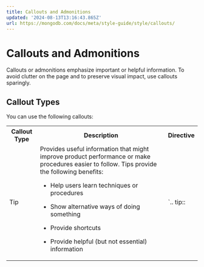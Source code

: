 ```yaml
---
title: Callouts and Admonitions
updated: '2024-08-13T13:16:43.865Z'
url: https://mongodb.com/docs/meta/style-guide/style/callouts/
---
```


# Callouts and Admonitions

Callouts or admonitions emphasize important or helpful information. To avoid clutter on the page and to preserve visual impact, use callouts sparingly.

## Callout Types

You can use the following callouts:

<table>
<tr>
<th id="Callout%20Type">
Callout Type

</th>
<th id="Description">
Description

</th>
<th id="Directive">
Directive

</th>
</tr>
<tr>
<td headers="Callout%20Type">
Tip

</td>
<td headers="Description">
Provides useful information that might improve product performance or make procedures easier to follow. Tips provide the following benefits:

- Help users learn techniques or procedures

- Show alternative ways of doing something

- Provide shortcuts

- Provide helpful (but not essential) information

</td>
<td headers="Directive">
`.. tip:: <title>`

</td>
</tr>
<tr>
<td headers="Callout%20Type">
Note

</td>
<td headers="Description">
Provides information that emphasizes or supplements information in the text. A note can provide information that applies only in certain cases.

</td>
<td headers="Directive">
`.. note:: <title>`

</td>
</tr>
<tr>
<td headers="Callout%20Type">
Important

</td>
<td headers="Description">
Presents an important or essential point. As a rule, users must pay attention to important callouts to complete a task or understand a topic.

</td>
<td headers="Directive">
`.. important:: <title>`

</td>
</tr>
<tr>
<td headers="Callout%20Type">
Warning

</td>
<td headers="Description">
Alerts users to potential hazards or highlights critical information. Use a warning for situations in which users could lose data, compromise data integrity, or disrupt operations if they don't follow instructions carefully.

</td>
<td headers="Directive">
`.. warning:: <title>`

</td>
</tr>
<tr>
<td headers="Callout%20Type">
Example

</td>
<td headers="Description">
Presents a scenario that illustrates or demonstrates a concept in the text.

</td>
<td headers="Directive">
`.. example:: <title>`

</td>
</tr>
<tr>
<td headers="Callout%20Type">
See

</td>
<td headers="Description">
Provides a link to a topic or section directly related to the preceding text. You might use `see` to link to content with necessary procedures, definitions, or deployment considerations and impacts.

</td>
<td headers="Directive">
`.. see::`

</td>
</tr>
<tr>
<td headers="Callout%20Type">
See also

</td>
<td headers="Description">
Provides a link to topics or sections that are generally related to or provide useful context for the preceding text. You might use `seealso` to link to content that provides background information, deeper context, or common related tasks.

</td>
<td headers="Directive">
`.. seealso::`

</td>
</tr>
</table>

## Callout Guidelines

When creating callouts, use the following guidelines:

- Use the callout type to convey the kind of information you want to communicate. Don't rely on color to convey intensity.

- Use the correct reStructuredText directive to create the callout. Don't attempt to create callouts using boldface, headings, or custom CSS (Cascading Style Sheets).

- Don't stack multiple callouts directly after one another, as these can distract users. To avoid stacking callouts, group supplemental information from callouts into a dedicated section.

- If possible, don't use callouts in tables and option lists Callouts reduce the scannability of tables and options lists.

- Avoid nesting callouts inside tables and other elements.

- Avoid nesting code blocks inside callouts.

- Place a callout as close as possible to the information that it emphasizes or clarifies.

- Avoid stacking callouts of the same type. For example, avoid adding one labeled note directly after another labeled note. Instead, use a single callout that contains separate paragraphs or an unordered list.

The following callouts might appear in existing documentation but are deprecated. Don't use these callouts in new content:

- `.. admonition::`

- `.. caution::`

- `.. danger::`

- `.. topic::`